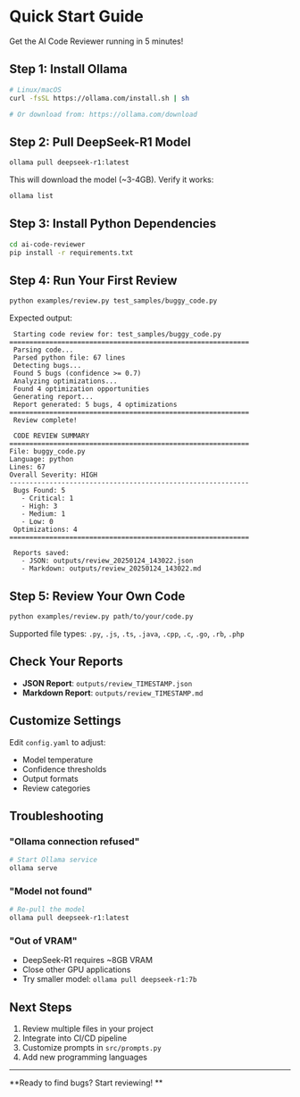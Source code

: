 #  Quick Start Guide

Get the AI Code Reviewer running in 5 minutes!

## Step 1: Install Ollama

```bash
# Linux/macOS
curl -fsSL https://ollama.com/install.sh | sh

# Or download from: https://ollama.com/download
```

## Step 2: Pull DeepSeek-R1 Model

```bash
ollama pull deepseek-r1:latest
```

This will download the model (~3-4GB). Verify it works:
```bash
ollama list
```

## Step 3: Install Python Dependencies

```bash
cd ai-code-reviewer
pip install -r requirements.txt
```

## Step 4: Run Your First Review

```bash
python examples/review.py test_samples/buggy_code.py
```

Expected output:
```
 Starting code review for: test_samples/buggy_code.py
============================================================
 Parsing code...
 Parsed python file: 67 lines
 Detecting bugs...
 Found 5 bugs (confidence >= 0.7)
 Analyzing optimizations...
 Found 4 optimization opportunities
 Generating report...
 Report generated: 5 bugs, 4 optimizations
============================================================
 Review complete!

 CODE REVIEW SUMMARY
============================================================
File: buggy_code.py
Language: python
Lines: 67
Overall Severity: HIGH
------------------------------------------------------------
 Bugs Found: 5
   - Critical: 1
   - High: 3
   - Medium: 1
   - Low: 0
 Optimizations: 4
============================================================

 Reports saved:
   - JSON: outputs/review_20250124_143022.json
   - Markdown: outputs/review_20250124_143022.md
```

## Step 5: Review Your Own Code

```bash
python examples/review.py path/to/your/code.py
```

Supported file types: `.py`, `.js`, `.ts`, `.java`, `.cpp`, `.c`, `.go`, `.rb`, `.php`

##  Check Your Reports

- **JSON Report**: `outputs/review_TIMESTAMP.json`
- **Markdown Report**: `outputs/review_TIMESTAMP.md`

##  Customize Settings

Edit `config.yaml` to adjust:
- Model temperature
- Confidence thresholds
- Output formats
- Review categories

##  Troubleshooting

### "Ollama connection refused"
```bash
# Start Ollama service
ollama serve
```

### "Model not found"
```bash
# Re-pull the model
ollama pull deepseek-r1:latest
```

### "Out of VRAM"
- DeepSeek-R1 requires ~8GB VRAM
- Close other GPU applications
- Try smaller model: `ollama pull deepseek-r1:7b`

##  Next Steps

1. Review multiple files in your project
2. Integrate into CI/CD pipeline
3. Customize prompts in `src/prompts.py`
4. Add new programming languages

---

**Ready to find bugs? Start reviewing! **
